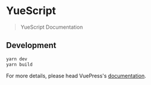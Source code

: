 # YueScript

> YueScript Documentation

## Development

```bash
yarn dev
yarn build
```

For more details, please head VuePress's [documentation](https://v1.vuepress.vuejs.org/).

